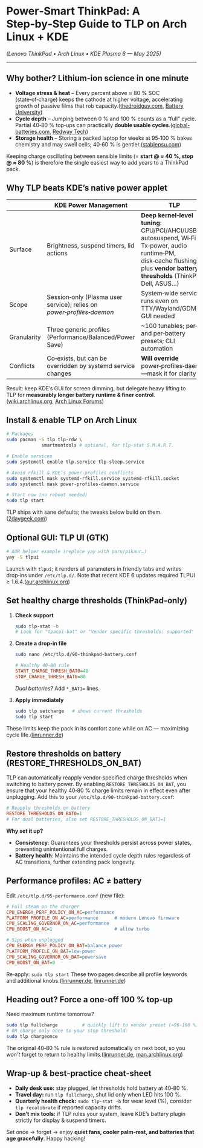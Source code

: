 # Power‑Smart ThinkPad: A Step‑by‑Step Guide to TLP on Arch Linux + KDE

*(Lenovo ThinkPad • Arch Linux • KDE Plasma 6 — May 2025)*

---

## Why bother? Lithium‑ion science in one minute

* **Voltage stress & heat** – Every percent above ≈ 80 % SOC (state‑of‑charge) keeps the cathode at higher voltage, accelerating growth of passive films that rob capacity.([thedroidguy.com][1], [Battery University][2])
* **Cycle depth** – Jumping between 0 % and 100 % counts as a “full” cycle. Partial 40‑80 % top‑ups can practically **double usable cycles**.([global-batteries.com][3], [Redway Tech][4])
* **Storage health** – Storing a packed laptop for weeks at 95‑100 % bakes chemistry and may swell cells; 40‑60 % is gentler.([stablepsu.com][5])

Keeping charge oscillating between sensible limits (= **start @ ≈ 40 %, stop @ ≈ 80 %**) is therefore the single easiest way to add years to a ThinkPad pack.

## Why TLP beats KDE’s native power applet

|             | KDE Power Management                                                  | **TLP**                                                                                                                                                                       |
| ----------- | --------------------------------------------------------------------- | ----------------------------------------------------------------------------------------------------------------------------------------------------------------------------- |
| Surface     | Brightness, suspend timers, lid actions                               | **Deep kernel‑level tuning**: CPU/PCI/AHCI/USB autosuspend, Wi‑Fi Tx‑power, audio runtime‑PM, disk‑cache flushing, plus **vendor battery thresholds** (ThinkPad, Dell, ASUS…) |
| Scope       | Session‑only (Plasma user service); relies on *power‑profiles‑daemon* | System‑wide service; runs even on TTY/Wayland/GDM; no GUI needed                                                                                                              |
| Granularity | Three generic profiles (Performance/Balanced/Power Save)              | \~100 tunables; per‑AC and per‑battery presets; CLI automation                                                                                                                |
| Conflicts   | Co‑exists, but can be overridden by systemd service changes           | **Will override** power‑profiles‑daemon—mask it for clarity                                                                                                                   |

Result: keep KDE’s GUI for screen dimming, but delegate heavy lifting to TLP for **measurably longer battery runtime & finer control**.([wiki.archlinux.org][6], [Arch Linux Forums][7])

## Install & enable TLP on Arch Linux

```bash
# Packages
sudo pacman -S tlp tlp-rdw \
             smartmontools # optional, for tlp-stat S.M.A.R.T.

# Enable services
sudo systemctl enable tlp.service tlp-sleep.service

# Avoid rfkill & KDE’s power‑profiles conflicts
sudo systemctl mask systemd-rfkill.service systemd-rfkill.socket
sudo systemctl mask power-profiles-daemon.service

# Start now (no reboot needed)
sudo tlp start
```

TLP ships with sane defaults; the tweaks below build on them.([2daygeek.com][8])

## Optional GUI: TLP UI (GTK)

```bash
# AUR helper example (replace yay with paru/pikaur…)
yay -S tlpui
```

Launch with `tlpui`; it renders all parameters in friendly tabs and writes drop‑ins under `/etc/tlp.d/`. Note that recent KDE 6 updates required TLPUI ≥ 1.6.4.([aur.archlinux.org][13])

## Set healthy charge thresholds (ThinkPad‑only)

1. **Check support**

   ```bash
   sudo tlp-stat -b
   # Look for "tpacpi-bat" or "Vendor specific thresholds: supported"
   ```
2. **Create a drop‑in file**

   ```bash
   sudo nano /etc/tlp.d/90-thinkpad-battery.conf
   ```

   ```ini
   # Healthy 40‑80 rule
   START_CHARGE_THRESH_BAT0=40
   STOP_CHARGE_THRESH_BAT0=80
   ```

   *Dual batteries*? Add `*_BAT1=` lines.
3. **Apply immediately**

   ```bash
   sudo tlp setcharge   # shows current thresholds
   sudo tlp start
   ```

These limits keep the pack in its comfort zone while on AC — maximizing cycle life.([linrunner.de][9])

## Restore thresholds on battery (RESTORE\_THRESHOLDS\_ON\_BAT)

TLP can automatically reapply vendor‑specified charge thresholds when switching to battery power. By enabling `RESTORE_THRESHOLDS_ON_BAT`, you ensure that your healthy 40‑80 % charge limits remain in effect even after unplugging. Add this to your `/etc/tlp.d/90-thinkpad-battery.conf`:

```ini
# Reapply thresholds on battery
RESTORE_THRESHOLDS_ON_BAT0=1
# For dual batteries, also set RESTORE_THRESHOLDS_ON_BAT1=1
```

**Why set it up?**

* **Consistency**: Guarantees your thresholds persist across power states, preventing unintentional full charges.
* **Battery health**: Maintains the intended cycle depth rules regardless of AC transitions, further extending pack longevity.

## Performance profiles: AC ≠ battery

Edit `/etc/tlp.d/95-performance.conf` (new file):

```ini
# Full steam on the charger
CPU_ENERGY_PERF_POLICY_ON_AC=performance
PLATFORM_PROFILE_ON_AC=performance      # modern Lenovo firmware
CPU_SCALING_GOVERNOR_ON_AC=performance
CPU_BOOST_ON_AC=1                       # allow turbo

# Sips when unplugged
CPU_ENERGY_PERF_POLICY_ON_BAT=balance_power
PLATFORM_PROFILE_ON_BAT=low-power
CPU_SCALING_GOVERNOR_ON_BAT=powersave
CPU_BOOST_ON_BAT=0
```

Re‑apply: `sudo tlp start`
These two pages describe all profile keywords and additional knobs.([linrunner.de][10], [linrunner.de][11])

## Heading out? Force a one‑off **100 %** top‑up

Need maximum runtime tomorrow?

```bash
sudo tlp fullcharge         # quickly lift to vendor preset (≈96‑100 %)
# OR charge only once to your stop threshold:
sudo tlp chargeonce
```

The original 40‑80 % rule is restored automatically on next boot, so you *won’t* forget to return to healthy limits.([linrunner.de][9], [man.archlinux.org][12])

## Wrap‑up & best‑practice cheat‑sheet

* **Daily desk use:** stay plugged, let thresholds hold battery at 40‑80 %.
* **Travel day:** run `tlp fullcharge`, shut lid only when LED hits 100 %.
* **Quarterly health check:** `sudo tlp-stat -b` for wear level (%), consider `tlp recalibrate` if reported capacity drifts.
* **Don’t mix tools:** if TLP rules your system, leave KDE’s battery plugin strictly for display & suspend timers.

Set once → forget → enjoy **quiet fans, cooler palm‑rest, and batteries that age gracefully**. Happy hacking!

[1]: https://thedroidguy.com/does-limiting-your-battery-to-80-really-prolong-your-battery-life-1259579?utm_source=chatgpt.com "Does Limiting Your Battery to 80% Really Prolong Your Battery Life?"
[2]: https://batteryuniversity.com/article/bu-808-how-to-prolong-lithium-based-batteries?utm_source=chatgpt.com "BU-808: How to Prolong Lithium-based Batteries - Battery University"
[3]: https://www.global-batteries.com/understanding-the-40-80-rule-for-batteries-maximizing-longevity/?utm_source=chatgpt.com "Understanding the 40-80 Rule for Batteries: Maximizing Longevity"
[4]: https://www.redway-tech.com/what-is-the-40-80-rule-for-lithium-batteries/?utm_source=chatgpt.com "What is the 40-80 Rule for Lithium Batteries? | Redway Tech"
[5]: https://www.stablepsu.com/lithium-ion-battery-charging-myths/?utm_source=chatgpt.com "Debunking Lithium-Ion Battery Charging Myths: Best Practices for ..."
[6]: https://wiki.archlinux.org/title/TLP?utm_source=chatgpt.com "TLP - ArchWiki"
[7]: https://bbs.archlinux.org/viewtopic.php?id=132198&utm_source=chatgpt.com "[SOLVED] Laptop-mode vs KDE Power Manager - Arch Linux Forums"
[8]: https://www.2daygeek.com/tlp-increase-optimize-linux-laptop-battery-life/?utm_source=chatgpt.com "TLP - An Advanced Power Management Tool That Improve Battery ... - 2DayGeek"
[9]: https://linrunner.de/tlp/usage/tlp.html?utm_source=chatgpt.com "tlp — TLP 1.8.0 documentation - linrunner.de"
[10]: https://linrunner.de/tlp/settings/platform.html?utm_source=chatgpt.com "Platform — TLP 1.8.0 documentation"
[11]: https://linrunner.de/tlp/support/optimizing.html?utm_source=chatgpt.com "Optimizing Guide — TLP 1.8.0 documentation"
[12]: https://man.archlinux.org/man/tlp.8.en?utm_source=chatgpt.com "tlp(8) - Arch manual pages"
[13]: https://aur.archlinux.org/packages/tlpui?utm_source=chatgpt.com "AUR (en) - tlpui"
